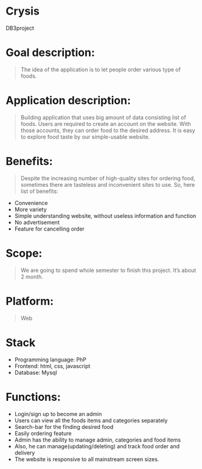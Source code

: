 # Crysis
DB3project

# Goal description:

> The idea of the application is to let people order various type of foods.

# Application description:

> Building application that uses big amount of data consisting list of foods. Users are required to create an account on the website. With those accounts, they can order food to the desired address. It is easy to explore food taste by our simple-usable website.

# Benefits:
> Despite the increasing number of high-quality sites for ordering food, sometimes there are tasteless and inconvenient sites to use. So, here list of benefits:
-	Convenience
-	More variety
-	Simple understanding website, without useless information and function
-	No advertisement
-	Feature for cancelling order

# Scope:

> We are going to spend whole semester to finish this project. It’s about 2 month.

# Platform: 

> Web

# Stack

-	Programming language:  PhP
-	Frontend: html, css, javascript
-	Database: Mysql

# Functions:
-	Login/sign up to become an admin
-	Users can view all the foods items and categories separately
-	Search-bar for the finding desired food
-	Easily ordering feature
-	Admin has the ability to manage admin, categories and food items
-	Also, he can  manage(updating/deleting) and track food order and delivery
-	The website is responsive to all mainstream screen sizes.
